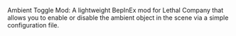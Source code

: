 Ambient Toggle Mod: A lightweight BepInEx mod for Lethal Company that allows you to enable or disable the ambient object in the scene via a simple configuration file.
